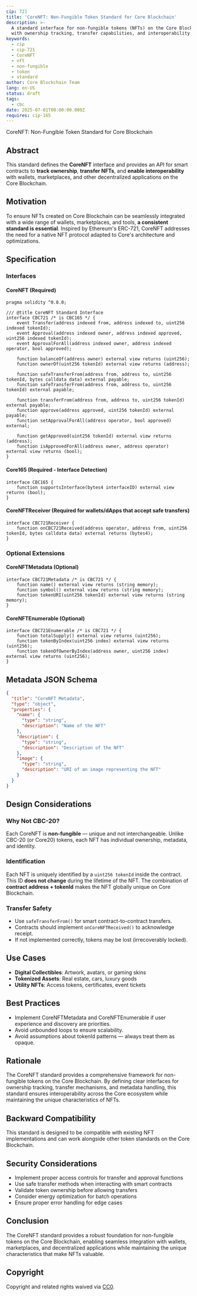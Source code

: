 ```yaml
---
cip: 721
title: 'CoreNFT: Non-Fungible Token Standard for Core Blockchain'
description: >-
  A standard interface for non-fungible tokens (NFTs) on the Core Blockchain
  with ownership tracking, transfer capabilities, and interoperability.
keywords:
  - cip
  - cip-721
  - CoreNFT
  - nft
  - non-fungible
  - token
  - standard
author: Core Blockchain Team
lang: en-US
status: draft
tags:
  - cbc
date: 2025-07-01T00:00:00.000Z
requires: cip-165
---
```


CoreNFT: Non-Fungible Token Standard for Core Blockchain

<!--truncate-->

## Abstract

This standard defines the **CoreNFT** interface and provides an API for smart contracts to **track ownership**, **transfer NFTs**, and **enable interoperability** with wallets, marketplaces, and other decentralized applications on the Core Blockchain.

## Motivation

To ensure NFTs created on Core Blockchain can be seamlessly integrated with a wide range of wallets, marketplaces, and tools, **a consistent standard is essential**. Inspired by Ethereum's ERC-721, CoreNFT addresses the need for a native NFT protocol adapted to Core's architecture and optimizations.

## Specification

### Interfaces

#### CoreNFT (Required)

```solidity
pragma solidity ^0.8.0;

/// @title CoreNFT Standard Interface
interface CBC721 /* is CBC165 */ {
    event Transfer(address indexed from, address indexed to, uint256 indexed tokenId);
    event Approval(address indexed owner, address indexed approved, uint256 indexed tokenId);
    event ApprovalForAll(address indexed owner, address indexed operator, bool approved);

    function balanceOf(address owner) external view returns (uint256);
    function ownerOf(uint256 tokenId) external view returns (address);

    function safeTransferFrom(address from, address to, uint256 tokenId, bytes calldata data) external payable;
    function safeTransferFrom(address from, address to, uint256 tokenId) external payable;

    function transferFrom(address from, address to, uint256 tokenId) external payable;
    function approve(address approved, uint256 tokenId) external payable;
    function setApprovalForAll(address operator, bool approved) external;

    function getApproved(uint256 tokenId) external view returns (address);
    function isApprovedForAll(address owner, address operator) external view returns (bool);
}
```

#### Core165 (Required - Interface Detection)

```solidity
interface CBC165 {
    function supportsInterface(bytes4 interfaceID) external view returns (bool);
}
```

#### CoreNFTReceiver (Required for wallets/dApps that accept safe transfers)

```solidity
interface CBC721Receiver {
    function onCBC721Received(address operator, address from, uint256 tokenId, bytes calldata data) external returns (bytes4);
}
```

### Optional Extensions

#### CoreNFTMetadata (Optional)

```solidity
interface CBC721Metadata /* is CBC721 */ {
    function name() external view returns (string memory);
    function symbol() external view returns (string memory);
    function tokenURI(uint256 tokenId) external view returns (string memory);
}
```

#### CoreNFTEnumerable (Optional)

```solidity
interface CBC721Enumerable /* is CBC721 */ {
    function totalSupply() external view returns (uint256);
    function tokenByIndex(uint256 index) external view returns (uint256);
    function tokenOfOwnerByIndex(address owner, uint256 index) external view returns (uint256);
}
```

## Metadata JSON Schema

```json
{
  "title": "CoreNFT Metadata",
  "type": "object",
  "properties": {
    "name": {
      "type": "string",
      "description": "Name of the NFT"
    },
    "description": {
      "type": "string",
      "description": "Description of the NFT"
    },
    "image": {
      "type": "string",
      "description": "URI of an image representing the NFT"
    }
  }
}
```

## Design Considerations

### Why Not CBC-20?

Each CoreNFT is **non-fungible** — unique and not interchangeable. Unlike CBC-20 (or Core20) tokens, each NFT has individual ownership, metadata, and identity.

### Identification

Each NFT is uniquely identified by a `uint256 tokenId` inside the contract. This ID **does not change** during the lifetime of the NFT. The combination of **contract address + tokenId** makes the NFT globally unique on Core Blockchain.

### Transfer Safety

* Use `safeTransferFrom()` for smart contract-to-contract transfers.
* Contracts should implement `onCoreNFTReceived()` to acknowledge receipt.
* If not implemented correctly, tokens may be lost (irrecoverably locked).

## Use Cases

* **Digital Collectibles**: Artwork, avatars, or gaming skins
* **Tokenized Assets**: Real estate, cars, luxury goods
* **Utility NFTs**: Access tokens, certificates, event tickets

## Best Practices

* Implement CoreNFTMetadata and CoreNFTEnumerable if user experience and discovery are priorities.
* Avoid unbounded loops to ensure scalability.
* Avoid assumptions about tokenId patterns — always treat them as opaque.

## Rationale

The CoreNFT standard provides a comprehensive framework for non-fungible tokens on the Core Blockchain. By defining clear interfaces for ownership tracking, transfer mechanisms, and metadata handling, this standard ensures interoperability across the Core ecosystem while maintaining the unique characteristics of NFTs.

## Backward Compatibility

This standard is designed to be compatible with existing NFT implementations and can work alongside other token standards on the Core Blockchain.

## Security Considerations

* Implement proper access controls for transfer and approval functions
* Use safe transfer methods when interacting with smart contracts
* Validate token ownership before allowing transfers
* Consider energy optimization for batch operations
* Ensure proper error handling for edge cases

## Conclusion

The CoreNFT standard provides a robust foundation for non-fungible tokens on the Core Blockchain, enabling seamless integration with wallets, marketplaces, and decentralized applications while maintaining the unique characteristics that make NFTs valuable.

## Copyright

Copyright and related rights waived via [CC0](https://creativecommons.org/publicdomain/zero/1.0/).
